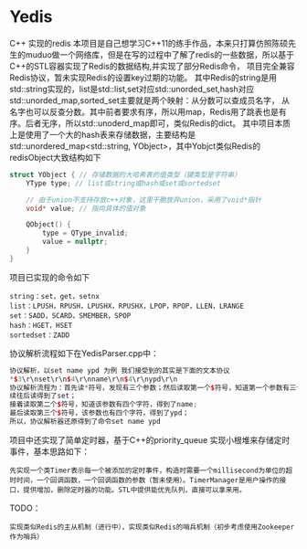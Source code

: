 # Yedis

C++ 实现的redis
本项目是自己想学习C++11的练手作品，本来只打算仿照陈硕先生的muduo做一个网络库，但是在写的过程中了解了redis的一些数据，所以基于C++的STL容器实现了Redis的数据结构,并实现了部分Redis命令，
项目完全兼容Redis协议，暂未实现Redis的设置key过期的功能。
其中Redis的string是用std::string实现的，list是std::list,set对应std::unorded_set,hash对应std::unorded_map,sorted_set主要就是两个映射：从分数可以查成员名字，
从名字也可以反查分数。其中前者要求有序，所以用map，Redis用了跳表也是有序。后者无序，所以std::unoderd_map即可，类似Redis的dict。
其中项目本质上是使用了一个大的hash表来存储数据，主要结构是std::unordered_map<std::string, YObject>，其中Yobjct类似Redis的redisObject大致结构如下

```C++
struct YObject { // 存储数据的大哈希表的值类型（键类型是字符串）
    YType type; // list或string或hash或set或sortedset

    // 由于union不支持存放c++对象，这里干脆放弃union，采用了void*指针
    void* value; // 指向具体的值对象

    QObject() {
        type = QType_invalid;
        value = nullptr;
    }
}
```

项目已实现的命令如下

```
string：set，get，setnx
list：LPUSH，RPUSH，LPUSHX，RPUSHX，LPOP，RPOP，LLEN，LRANGE
set：SADD，SCARD，SMEMBER，SPOP
hash：HGET，HSET
sortedset：ZADD
```

协议解析流程如下在YedisParser.cpp中：

```C++
协议解析，以set name ypd 为例 我们接受到的其实是下面的文本协议
*$3\r\nset\r\n$4\r\nname\r\n$4\r\nypd\r\n
协议解析流程为：首先读*符号，发现有三个参数；然后读取第一个$符号，知道第一个参数有三个字符，继 
续往后读得到了set；
接着读取第二个$符号，知道该参数有四个字符，得到了name;
最后读取第三个$符号，该参数也有四个字符，得到了ypd；
所以，协议解析器还原得到了命令set name ypd
```

项目中还实现了简单定时器，基于C++的priority_queue 实现小根堆来存储定时事件，基本思路如下：

```
先实现一个类Timer表示每一个被添加的定时事件，构造时需要一个millisecond为单位的超时时间，一个回调函数，一个回调函数的参数（暂未使用）。TimerManager是用户操作的接口，提供增加，删除定时器的功能。STL中提供能优先队列，直接可以拿来用。
```

TODO：

```
实现类似Redis的主从机制（进行中），实现类似Redis的哨兵机制（初步考虑使用Zookeeper作为哨兵）
```

